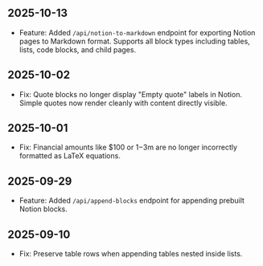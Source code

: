 ## 2025-10-13

- Feature: Added `/api/notion-to-markdown` endpoint for exporting Notion pages to Markdown format. Supports all block types including tables, lists, code blocks, and child pages.

## 2025-10-02

- Fix: Quote blocks no longer display "Empty quote" labels in Notion. Simple quotes now render cleanly with content directly visible.

## 2025-10-01

- Fix: Financial amounts like $100 or $1-$3m are no longer incorrectly formatted as LaTeX equations.

## 2025-09-29

- Feature: Added `/api/append-blocks` endpoint for appending prebuilt Notion blocks.

## 2025-09-10

- Fix: Preserve table rows when appending tables nested inside lists. 


